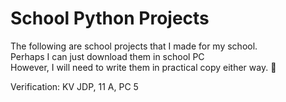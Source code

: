 # School Python Projects

The following are school projects that I made for my school.<br>
Perhaps I can just download them in school PC<br>
However, I will need to write them in practical copy either way. 🥀

Verification: KV JDP, 11 A, PC 5